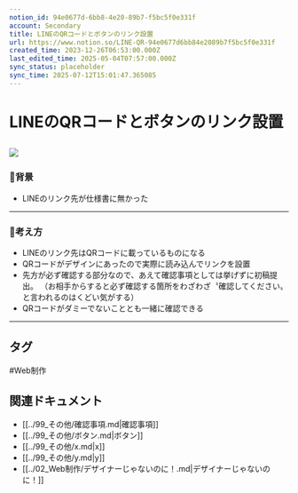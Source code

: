 ```yaml
---
notion_id: 94e0677d-6bb8-4e20-89b7-f5bc5f0e331f
account: Secondary
title: LINEのQRコードとボタンのリンク設置
url: https://www.notion.so/LINE-QR-94e0677d6bb84e2089b7f5bc5f0e331f
created_time: 2023-12-26T06:53:00.000Z
last_edited_time: 2025-05-04T07:57:00.000Z
sync_status: placeholder
sync_time: 2025-07-12T15:01:47.365085
---
```

# LINEのQRコードとボタンのリンク設置

![](https://prod-files-secure.s3.us-west-2.amazonaws.com/d58fe38c-a9d4-4466-aed9-85604b7b2c6d/a5018804-e320-41b5-a733-f37c8650b4e1/%E3%82%B9%E3%82%AF%E3%83%AA%E3%83%BC%E3%83%B3%E3%82%B7%E3%83%A7%E3%83%83%E3%83%88_2023-12-26_15.54.29.png?X-Amz-Algorithm=AWS4-HMAC-SHA256&X-Amz-Content-Sha256=UNSIGNED-PAYLOAD&X-Amz-Credential=ASIAZI2LB466WGCLEYZB%2F20250719%2Fus-west-2%2Fs3%2Faws4_request&X-Amz-Date=20250719T060814Z&X-Amz-Expires=3600&X-Amz-Security-Token=IQoJb3JpZ2luX2VjEIX%2F%2F%2F%2F%2F%2F%2F%2F%2F%2FwEaCXVzLXdlc3QtMiJGMEQCIF2fCGFYsIIi%2BwcayLiD2v13CCP95X8d1s2Ir0PV4%2BY3AiBoKw6y0R%2F2BKn%2BAWa5%2BSKjOfxz5NAVdNUxi2mOw3srACqIBAie%2F%2F%2F%2F%2F%2F%2F%2F%2F%2F8BEAAaDDYzNzQyMzE4MzgwNSIM1PHXfU9MIrhoUOilKtwD03Xi5OoyTwTCSpr3he2XtEtGnaAY7xg%2F2AsiAOXYshqoObi5JsYsdKi%2Bv3meENrcqg31pRCM6GGAvJhBQysZ7HJI2YXSpK%2BCJpkVuKpr4wOcipOFwGw42iSKClXBsJHFu8LYxBHbARDcsG9ixAmvJZweeADlu%2FjjLQ0RCnfwDtyps4Ibih%2BF%2Bw3KsZ7JM5%2BvDMluHbSghaV5My5R2At2TDuIgHooSyiOOcAUokIh8KIkE0NYWaiCh0Vr9lpDAfDH9VFjsRKEvuVd1%2BA5rKUo8sZ%2Bf8uAuMLC0MIOLRwuxZkpTbPPjrMjVj6OnntfVUENd%2FFMP2bEkMd8%2FeWrZej6glPP1vIpahLKWXRkbKvxTc3wjQOCL5Uax2kcHE5HE3vXP9rEebv0cv%2FuX7XBcttB5NnsHEinXSxwrFrUIfZ6nYw7mkLTmuCUCnjcBtfkB1P0N6zj%2Fy1b5TKG9OqbT56yXhxgzwHNJnSdPnkIXZysSBOkDx9adOUeHKD6LWSRgqlOpqmWwYtTd5xcrxLXErvolHm7WeTcV1J4bNHWhnGjdUph6UfLjZ0s8L4tOmYOsflhyGTb6xa7CA3gdmDaHVhAEMeKq1xUdq%2Fvam9lkmbQKWBqftQjvdoRYB89eNgws8XswwY6pgHKTcmLOuYdmxoaDPQLb0XjBxbB81TNu1Sp80OSFilYeiKkUzartT0Ng%2FmWqRzjiQ6m3icOj26YZEl%2BXDQpLCUAwnMOnQus3jZoOZz7BNCffmDGk1r39sYQXVfyLiGae%2B3rV9JX%2FDAnpQQXomBVI7MKeTvvR2JOA0ROuPuTuBGdiJZscefn6gZtPqnPUi3NrYldlgPN70CgJGGXvJshZ5vwAPW1ODz9&X-Amz-Signature=e622430f4df1b7e3feb08051b1f705d2dcd627b7281e08214c5643e3508a2aa9&X-Amz-SignedHeaders=host&x-amz-checksum-mode=ENABLED&x-id=GetObject)
---
### 🔹背景
- LINEのリンク先が仕様書に無かった
---
### 🔹考え方
- LINEのリンク先はQRコードに載っているものになる
- QRコードがデザインにあったので実際に読み込んでリンクを設置
- 先方が必ず確認する部分なので、あえて確認事項としては挙げずに初稿提出。
（お相手からすると必ず確認する箇所をわざわざ〝確認してください〟と言われるのはくどい気がする）
- QRコードがダミーでないこととも一緒に確認できる
---

## タグ

#Web制作 

## 関連ドキュメント

- [[../99_その他/確認事項.md|確認事項]]
- [[../99_その他/ボタン.md|ボタン]]
- [[../99_その他/x.md|x]]
- [[../99_その他/y.md|y]]
- [[../02_Web制作/デザイナーじゃないのに！.md|デザイナーじゃないのに！]]

